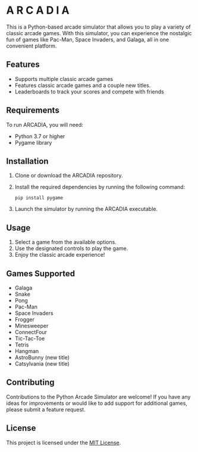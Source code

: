 # A R C A D I A
This is a Python-based arcade simulator that allows you to play a variety of classic arcade games. With this simulator, you can experience the nostalgic fun of games like Pac-Man, Space Invaders, and Galaga, all in one convenient platform.

## Features

- Supports multiple classic arcade games
- Features classic arcade games and a couple new titles. 
- Leaderboards to track your scores and compete with friends

## Requirements

To run ARCADIA, you will need:

- Python 3.7 or higher
- Pygame library

## Installation

1. Clone or download the ARCADIA repository.
2. Install the required dependencies by running the following command:
    
    ```
    pip install pygame
    ```
    
3. Launch the simulator by running the ARCADIA executable.

## Usage

1. Select a game from the available options.
2. Use the designated controls to play the game.
3. Enjoy the classic arcade experience!

## Games Supported 
- Galaga
- Snake
- Pong
- Pac-Man
- Space Invaders
- Frogger
- Minesweeper
- ConnectFour
- Tic-Tac-Toe
- Tetris
- Hangman
- AstroBunny (new title)
- Catsylvania (new title) 


## Contributing

Contributions to the Python Arcade Simulator are welcome! If you have any ideas for improvements or would like to add support for additional games, please submit a feature request.

## License

This project is licensed under the [MIT License](https://opensource.org/licenses/MIT).
